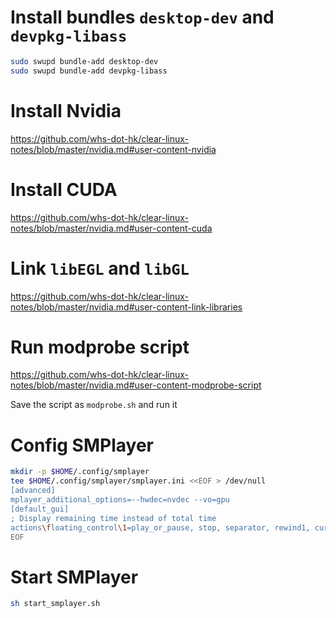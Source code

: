 # Install bundles `desktop-dev` and `devpkg-libass`
```sh
sudo swupd bundle-add desktop-dev
sudo swupd bundle-add devpkg-libass
```

# Install Nvidia
https://github.com/whs-dot-hk/clear-linux-notes/blob/master/nvidia.md#user-content-nvidia

# Install CUDA
https://github.com/whs-dot-hk/clear-linux-notes/blob/master/nvidia.md#user-content-cuda

# Link `libEGL` and `libGL`
https://github.com/whs-dot-hk/clear-linux-notes/blob/master/nvidia.md#user-content-link-libraries

# Run modprobe script
https://github.com/whs-dot-hk/clear-linux-notes/blob/master/nvidia.md#user-content-modprobe-script

Save the script as `modprobe.sh` and run it

# Config SMPlayer
```sh
mkdir -p $HOME/.config/smplayer
tee $HOME/.config/smplayer/smplayer.ini <<EOF > /dev/null
[advanced]
mplayer_additional_options=--hwdec=nvdec --vo=gpu
[default_gui]
; Display remaining time instead of total time
actions\floating_control\1=play_or_pause, stop, separator, rewind1, current_timelabel_action, timeslider_action, remaining_timelabel_action, forward1, separator, fullscreen, mute, volumeslider_action
EOF
```

# Start SMPlayer
```sh
sh start_smplayer.sh
```
